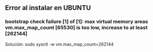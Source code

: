 ## Error al instalar en UBUNTU
### bootstrap check failure [1] of [1]: max virtual memory areas vm.max_map_count [65530] is too low, increase to at least [262144]

Solución: sudo sysctl -w vm.max_map_count=262144
